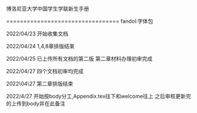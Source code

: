 博洛尼亚大学中国学生学联新生手册

=================================
fandol:字体包

2022/04/23
开始收集文档

2022/04/24
1,4,8章排版结束

2022/04/25
已上传所有文档的第二版
第二章材料办理初审完成

2022/04/27
四个文档初审均完成

2022\04\27
第二章排版结束

2022/4/27
开始按body分工,Appendix.tex往下和welcome往上
之后审核更新完的上传到body并在此备注
